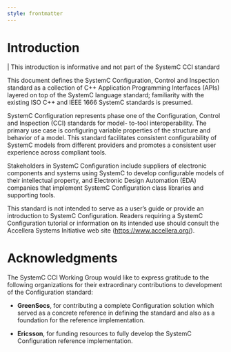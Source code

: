```yaml
---
style: frontmatter
---
```


# Introduction

| This introduction is informative and not part of the SystemC CCI standard

This document defines the SystemC Configuration, Control and Inspection standard as a collection of C++ Application Programming
Interfaces (APIs) layered on top of the SystemC language standard; familiarity with the existing ISO C++ and IEEE 1666 SystemC standards
is presumed.

SystemC Configuration represents phase one of the Configuration, Control and Inspection (CCI) standards for model- to-tool
interoperability. The primary use case is configuring variable properties of the structure and behavior of a model. This standard
facilitates consistent configurability of SystemC models from different providers and promotes a consistent user experience across
compliant tools.

Stakeholders in SystemC Configuration include suppliers of electronic components and systems using SystemC to develop configurable models of their intellectual property, and Electronic Design Automation (EDA) companies that implement SystemC Configuration class libraries and
supporting tools.

This standard is not intended to serve as a user’s guide or provide an introduction to SystemC Configuration. Readers requiring a SystemC
Configuration tutorial or information on its intended use should consult the Accellera Systems Initiative web site 
(<https://www.accellera.org/>).

# Acknowledgments

The SystemC CCI Working Group would like to express gratitude to the following organizations for their extraordinary contributions to
development of the Configuration standard:

- **GreenSocs**, for contributing a complete Configuration solution which served as a concrete reference in defining the standard and also as a foundation for the reference implementation.

- **Ericsson**, for funding resources to fully develop the SystemC Configuration reference implementation.
